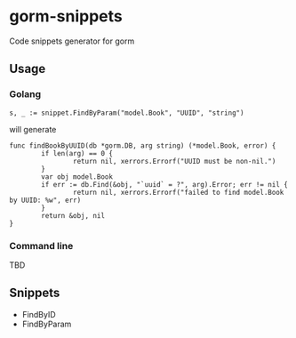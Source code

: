 # gorm-snippets
Code snippets generator for gorm

## Usage
### Golang
```
s, _ := snippet.FindByParam("model.Book", "UUID", "string")
```

will generate

```
func findBookByUUID(db *gorm.DB, arg string) (*model.Book, error) {
        if len(arg) == 0 {
                return nil, xerrors.Errorf("UUID must be non-nil.")
        }
        var obj model.Book
        if err := db.Find(&obj, "`uuid` = ?", arg).Error; err != nil {
                return nil, xerrors.Errorf("failed to find model.Book by UUID: %w", err)
        }
        return &obj, nil
}
```

### Command line
TBD

## Snippets
* FindByID
* FindByParam
